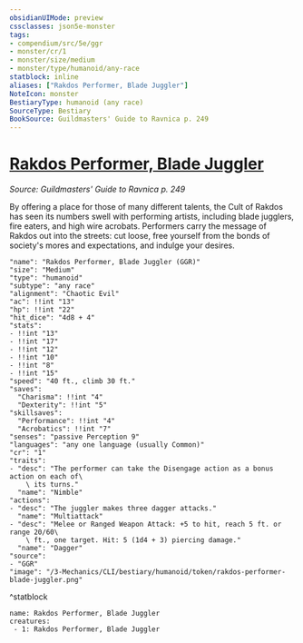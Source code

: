 ```yaml
---
obsidianUIMode: preview
cssclasses: json5e-monster
tags:
- compendium/src/5e/ggr
- monster/cr/1
- monster/size/medium
- monster/type/humanoid/any-race
statblock: inline
aliases: ["Rakdos Performer, Blade Juggler"]
NoteIcon: monster
BestiaryType: humanoid (any race)
SourceType: Bestiary
BookSource: Guildmasters' Guide to Ravnica p. 249
---
```

# [Rakdos Performer, Blade Juggler](3-Mechanics\CLI\bestiary\humanoid/rakdos-performer-blade-juggler-ggr.md)
*Source: Guildmasters' Guide to Ravnica p. 249*  

By offering a place for those of many different talents, the Cult of Rakdos has seen its numbers swell with performing artists, including blade jugglers, fire eaters, and high wire acrobats. Performers carry the message of Rakdos out into the streets: cut loose, free yourself from the bonds of society's mores and expectations, and indulge your desires.

```statblock
"name": "Rakdos Performer, Blade Juggler (GGR)"
"size": "Medium"
"type": "humanoid"
"subtype": "any race"
"alignment": "Chaotic Evil"
"ac": !!int "13"
"hp": !!int "22"
"hit_dice": "4d8 + 4"
"stats":
- !!int "13"
- !!int "17"
- !!int "12"
- !!int "10"
- !!int "8"
- !!int "15"
"speed": "40 ft., climb 30 ft."
"saves":
  "Charisma": !!int "4"
  "Dexterity": !!int "5"
"skillsaves":
  "Performance": !!int "4"
  "Acrobatics": !!int "7"
"senses": "passive Perception 9"
"languages": "any one language (usually Common)"
"cr": "1"
"traits":
- "desc": "The performer can take the Disengage action as a bonus action on each of\
    \ its turns."
  "name": "Nimble"
"actions":
- "desc": "The juggler makes three dagger attacks."
  "name": "Multiattack"
- "desc": "Melee or Ranged Weapon Attack: +5 to hit, reach 5 ft. or range 20/60\
    \ ft., one target. Hit: 5 (1d4 + 3) piercing damage."
  "name": "Dagger"
"source":
- "GGR"
"image": "/3-Mechanics/CLI/bestiary/humanoid/token/rakdos-performer-blade-juggler.png"
```
^statblock

```encounter-table
name: Rakdos Performer, Blade Juggler
creatures:
 - 1: Rakdos Performer, Blade Juggler
```